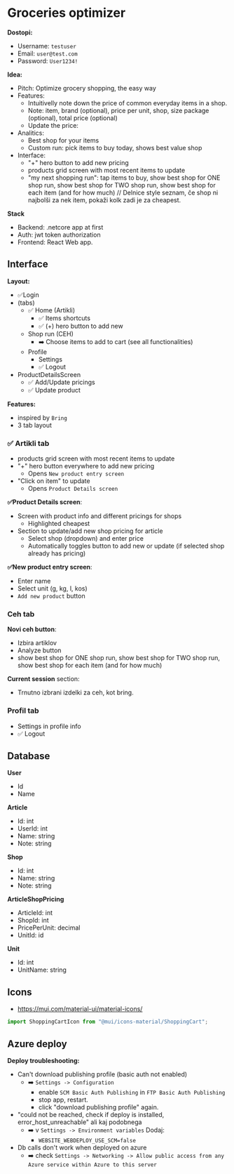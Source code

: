 # Groceries optimizer

**Dostopi:**
- Username: `testuser`
- Email: `user@test.com`
- Password: `User1234!`

**Idea:**
- Pitch: Optimize grocery shopping, the easy way
- Features: 
    - Intuitivelly note down the price of common everyday items in a shop. 
    - Note: item, brand (optional), price per unit, shop, size package (optional), total price (optional)
    - Update the price: 
- Analitics:
    - Best shop for your items 
    - Custom run: pick items to buy today, shows best value shop 
- Interface:
    - "+" hero button to add new pricing 
    - products grid screen with most recent items to update 
    - "my next shopping run": tap items to buy, show best shop for ONE shop run, show best shop for TWO shop run, show best shop for each item (and for how much)
        // Delnice style seznam, če shop ni najbolši za nek item, pokaži kolk zadi je za cheapest.

**Stack**
- Backend: .netcore app at first
- Auth: jwt token authorization
- Frontend: React Web app. 

## Interface

**Layout:**
- ✅Login
- (tabs)
    - ✅ Home (Artikli)
        - ✅ Items shortcuts 
        - ✅ (+) hero button to add new
    - Shop run (CEH)
        - ➡️ Choose items to add to cart (see all functionalities)
    - Profile
        - Settings
        - ✅ Logout
- ProductDetailsScreen
    - ✅ Add/Update pricings
    - ✅ Update product

**Features:**
- inspired by `Bring`
- 3 tab layout

### ✅ Artikli tab
- products grid screen with most recent items to update
- "+" hero button everywhere to add new pricing 
    - Opens `New product entry screen`
- "Click on item" to update
    - Opens `Product Details screen`

**✅Product Details screen**:
- Screen with product info and different pricings for shops
    - Highlighted cheapest
- Section to update/add new shop pricing for article
    - Select shop (dropdown) and enter price
    - Automatically toggles button to add new or update (if selected shop already has pricing)

**✅New product entry screen**:
- Enter name
- Select unit (g, kg, l, kos)
- `Add new product` button

### Ceh tab

**Novi ceh button**:
- Izbira artiklov
- Analyze button
- show best shop for ONE shop run, show best shop for TWO shop run, show best shop for each item (and for how much)

**Current session** section: 
- Trnutno izbrani izdelki za ceh, kot bring.

### Profil tab
- Settings in profile info
- ✅ Logout

## Database

**User**
- Id
- Name

**Article**
- Id: int
- UserId: int
- Name: string
- Note: string

**Shop**
- Id: int
- Name: string
- Note: string

**ArticleShopPricing**
- ArticleId: int
- ShopId: int
- PricePerUnit: decimal
- UnitId: id

**Unit**
- Id: int
- UnitName: string

## Icons
- https://mui.com/material-ui/material-icons/
```ts
import ShoppingCartIcon from "@mui/icons-material/ShoppingCart";
```

## Azure deploy

**Deploy troubleshooting:**
- Can't download publishing profile (basic auth not enabled)
    - ➡️ `Settings -> Configuration`
        - enable `SCM Basic Auth Publishing` in `FTP Basic Auth Publishing`
        - stop app, restart. 
        - click "download publishing profile" again.
- "could not be reached, check if deploy is installed, error_host_unreachable" ali kaj podobnega
    - ➡️ v `Settings -> Environment variables` Dodaj:
        - `WEBSITE_WEBDEPLOY_USE_SCM=false`
- Db calls don't work when deployed on azure
    - ➡️ check `Settings -> Networking -> Allow public access from any Azure service within Azure to this server`